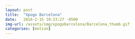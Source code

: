 ```yaml
---
layout: post
title:  "Xpogo Barcelona"
date:   2016-2-15 19:33:27 -0500
img-url: /assets/img/xpogobarcelona/Barcelona_thumb.gif
categories: [motion]
---
```

